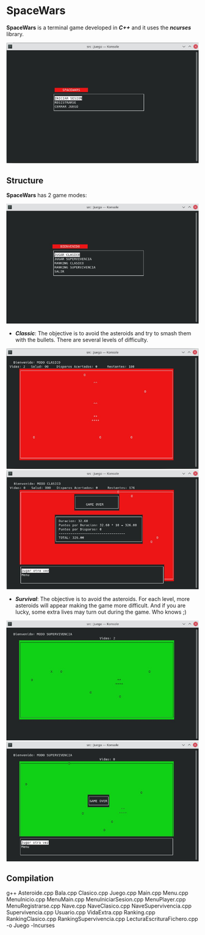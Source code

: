 # SpaceWars
**SpaceWars** is a terminal game developed in ***C++*** and it uses the ***ncurses*** library.

![](docs/bienvenido.jpg)

## Structure
**SpaceWars** has 2 game modes:

![](docs/menu.jpg)

* ***Classic***: The objective is to avoid the asteroids and try to smash them with the bullets. There are several levels of difficulty.

![](docs/clasico.jpg)
![](docs/clasico_puntuacion.jpg)

* ***Survival***: The objective is to avoid the asteroids. For each level, more asteroids will appear making the game more difficult.
  And if you are lucky, some extra lives may turn out during the game. Who knows ;)
  
![](docs/supervivencia.jpg)
![](docs/supervivencia_gameover.jpg)

## Compilation
g++ Asteroide.cpp Bala.cpp Clasico.cpp Juego.cpp Main.cpp Menu.cpp MenuInicio.cpp MenuMain.cpp MenuIniciarSesion.cpp MenuPlayer.cpp MenuRegistrarse.cpp Nave.cpp NaveClasico.cpp NaveSupervivencia.cpp Supervivencia.cpp Usuario.cpp VidaExtra.cpp Ranking.cpp RankingClasico.cpp RankingSupervivencia.cpp LecturaEscrituraFichero.cpp -o Juego -lncurses
